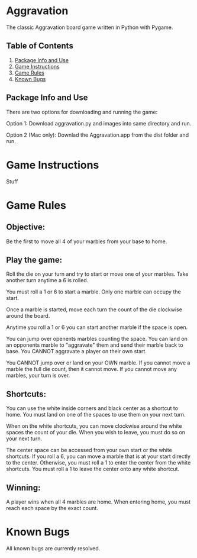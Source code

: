 # Aggravation

The classic Aggravation board game written in Python with Pygame.

## Table of Contents

1. [Package Info and Use](#Package-Info-and-Use)
2. [Game Instructions](#Game-Instructions)
3. [Game Rules](#Game-Rules)
4. [Known Bugs](#Known-Bugs)

## Package Info and Use

There are two options for downloading and running the game:

Option 1:
Download aggravation.py and images into same directory and run.

Option 2 (Mac only):
Downlad the Aggravation.app from the dist folder and run.

# Game Instructions

Stuff

# Game Rules

## Objective:
Be the first to move all 4 of your marbles from your base to home.

## Play the game:
Roll the die on your turn and try to start or move one of your marbles. Take another turn anytime a 6 is rolled.

You must roll a 1 or 6 to start a marble. Only one marble can occupy the start.

Once a marble is started, move each turn the count of the die clockwise around the board.

Anytime you roll a 1 or 6 you can start another marble if the space is open.

You can jump over openents marbles counting the space. You can land on an opponents marble to "aggravate" them and send their marble back to base. You CANNOT aggravate a player on their own start.

You CANNOT jump over or land on your OWN marble. If you cannot move a marble the full die count, then it cannot move. If you cannot move any marbles, your turn is over.

## Shortcuts:
You can use the white inside corners and black center as a shortcut to home. You must land on one of the spaces to use them on your next turn.

When on the white shortcuts, you can move clockwise around the white spaces the count of your die. When you wish to leave, you must do so on your next turn.

The center space can be accessed from your own start or the white shortcuts. If you roll a 6, you can move a marble that is at your start directly to the center. Otherwise, you must roll a 1 to enter the center from the white shortcuts. You must roll a 1 to leave the center onto any white shortcut.

## Winning:
A player wins when all 4 marbles are home. When entering home, you must reach each space by the exact count.

# Known Bugs

All known bugs are currently resolved.
